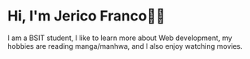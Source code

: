 # Hi, I'm Jerico Franco🙋‍♂️

I am a BSIT student, I like to learn more about Web development, my hobbies are reading manga/manhwa, and I also enjoy watching movies.


<!---
cout05/cout05 is a ✨ special ✨ repository because its `README.md` (this file) appears on your GitHub profile.
You can click the Preview link to take a look at your changes.
--->
